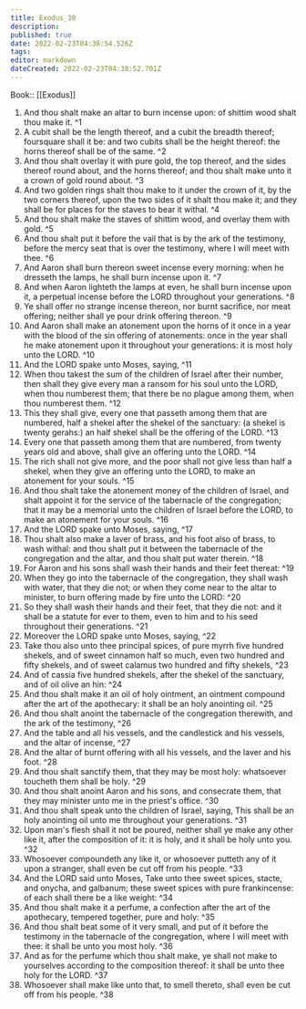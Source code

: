 ```yaml
---
title: Exodus_30
description: 
published: true
date: 2022-02-23T04:38:54.526Z
tags: 
editor: markdown
dateCreated: 2022-02-23T04:38:52.701Z
---
```


 Book:: [[Exodus]]
 1. And thou shalt make an altar to burn incense upon: of shittim wood shalt thou make it. ^1
 2. A cubit shall be the length thereof, and a cubit the breadth thereof; foursquare shall it be: and two cubits shall be the height thereof: the horns thereof shall be of the same. ^2
 3. And thou shalt overlay it with pure gold, the top thereof, and the sides thereof round about, and the horns thereof; and thou shalt make unto it a crown of gold round about. ^3
 4. And two golden rings shalt thou make to it under the crown of it, by the two corners thereof, upon the two sides of it shalt thou make it; and they shall be for places for the staves to bear it withal. ^4
 5. And thou shalt make the staves of shittim wood, and overlay them with gold. ^5
 6. And thou shalt put it before the vail that is by the ark of the testimony, before the mercy seat that is over the testimony, where I will meet with thee. ^6
 7. And Aaron shall burn thereon sweet incense every morning: when he dresseth the lamps, he shall burn incense upon it. ^7
 8. And when Aaron lighteth the lamps at even, he shall burn incense upon it, a perpetual incense before the LORD throughout your generations. ^8
 9. Ye shall offer no strange incense thereon, nor burnt sacrifice, nor meat offering; neither shall ye pour drink offering thereon. ^9
 10. And Aaron shall make an atonement upon the horns of it once in a year with the blood of the sin offering of atonements: once in the year shall he make atonement upon it throughout your generations: it is most holy unto the LORD. ^10
 11. And the LORD spake unto Moses, saying, ^11
 12. When thou takest the sum of the children of Israel after their number, then shall they give every man a ransom for his soul unto the LORD, when thou numberest them; that there be no plague among them, when thou numberest them. ^12
 13. This they shall give, every one that passeth among them that are numbered, half a shekel after the shekel of the sanctuary: (a shekel is twenty gerahs:) an half shekel shall be the offering of the LORD. ^13
 14. Every one that passeth among them that are numbered, from twenty years old and above, shall give an offering unto the LORD. ^14
 15. The rich shall not give more, and the poor shall not give less than half a shekel, when they give an offering unto the LORD, to make an atonement for your souls. ^15
 16. And thou shalt take the atonement money of the children of Israel, and shalt appoint it for the service of the tabernacle of the congregation; that it may be a memorial unto the children of Israel before the LORD, to make an atonement for your souls. ^16
 17. And the LORD spake unto Moses, saying, ^17
 18. Thou shalt also make a laver of brass, and his foot also of brass, to wash withal: and thou shalt put it between the tabernacle of the congregation and the altar, and thou shalt put water therein. ^18
 19. For Aaron and his sons shall wash their hands and their feet thereat: ^19
 20. When they go into the tabernacle of the congregation, they shall wash with water, that they die not; or when they come near to the altar to minister, to burn offering made by fire unto the LORD: ^20
 21. So they shall wash their hands and their feet, that they die not: and it shall be a statute for ever to them, even to him and to his seed throughout their generations. ^21
 22. Moreover the LORD spake unto Moses, saying, ^22
 23. Take thou also unto thee principal spices, of pure myrrh five hundred shekels, and of sweet cinnamon half so much, even two hundred and fifty shekels, and of sweet calamus two hundred and fifty shekels, ^23
 24. And of cassia five hundred shekels, after the shekel of the sanctuary, and of oil olive an hin: ^24
 25. And thou shalt make it an oil of holy ointment, an ointment compound after the art of the apothecary: it shall be an holy anointing oil. ^25
 26. And thou shalt anoint the tabernacle of the congregation therewith, and the ark of the testimony, ^26
 27. And the table and all his vessels, and the candlestick and his vessels, and the altar of incense, ^27
 28. And the altar of burnt offering with all his vessels, and the laver and his foot. ^28
 29. And thou shalt sanctify them, that they may be most holy: whatsoever toucheth them shall be holy. ^29
 30. And thou shalt anoint Aaron and his sons, and consecrate them, that they may minister unto me in the priest's office. ^30
 31. And thou shalt speak unto the children of Israel, saying, This shall be an holy anointing oil unto me throughout your generations. ^31
 32. Upon man's flesh shall it not be poured, neither shall ye make any other like it, after the composition of it: it is holy, and it shall be holy unto you. ^32
 33. Whosoever compoundeth any like it, or whosoever putteth any of it upon a stranger, shall even be cut off from his people. ^33
 34. And the LORD said unto Moses, Take unto thee sweet spices, stacte, and onycha, and galbanum; these sweet spices with pure frankincense: of each shall there be a like weight: ^34
 35. And thou shalt make it a perfume, a confection after the art of the apothecary, tempered together, pure and holy: ^35
 36. And thou shalt beat some of it very small, and put of it before the testimony in the tabernacle of the congregation, where I will meet with thee: it shall be unto you most holy. ^36
 37. And as for the perfume which thou shalt make, ye shall not make to yourselves according to the composition thereof: it shall be unto thee holy for the LORD. ^37
 38. Whosoever shall make like unto that, to smell thereto, shall even be cut off from his people. ^38
